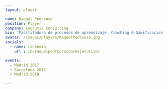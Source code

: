 ```yaml
---
layout: player

name: Raquel Pedrouso
position: Player
company: Evolutia Consulting
bio: "Facilitadora de procesos de aprendizaje. Coaching & Gamificacion & Linkedin"
avatar: /images/players/RaquelPedrouso.jpg
socials:
  - name: linkedin
    url : in/raquelpedrousocoachejecutivo/

events:
  - Madrid 2017
  - Barcelona 2017
  - Madrid 2018

---
```


